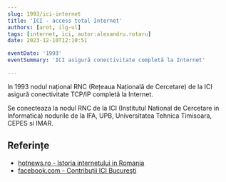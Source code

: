 ```yaml
---
slug: 1993/ici-internet
title: 'ICI - access total Internet'
authors: [arot, ilg-ul]
tags: [internet, ici, autor:alexandru.rotaru]
date: 2023-12-10T12:10:51

eventDate: '1993'
eventSummary: 'ICI asigură conectivitate completă la Internet'

---
```


In 1993 nodul național RNC (Rețeaua Națională de Cercetare) de la ICI asigură
conectivitate TCP/IP completă la Internet.

<!-- truncate -->

Se conecteaza la nodul RNC de la ICI (Institutul National de Cercetare in
Informatica) nodurile de la IFA, UPB, Universitatea Tehnica Timisoara,
CEPES si IMAR.

## Referințe

- [hotnews.ro - Istoria internetului in Romania](https://economie.hotnews.ro/stiri-20_ani_internet-15969144-istoria-internetului-romania-alexandru-rotaru-nu-pot-spun-inventat-noi-ceva-plus-aici-romania-doar-majoritatea-noutatilor-adoptat-printre-primii.htm)
- [facebook.com - Contribuții ICI Bucureşti](https://www.facebook.com/ICIBucuresti/posts/3488728511216217/)
